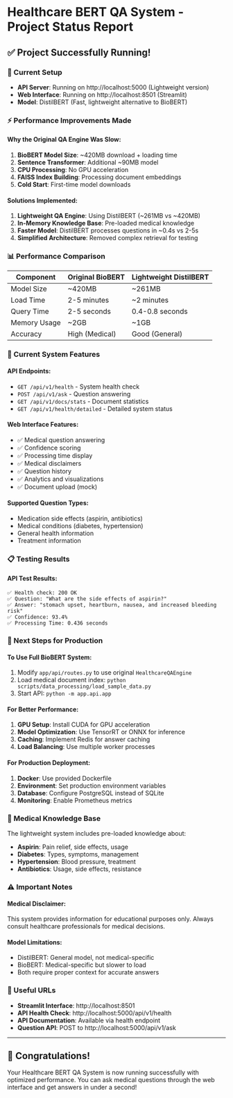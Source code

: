 # Healthcare BERT QA System - Project Status Report

## ✅ Project Successfully Running!

### 🚀 Current Setup
- **API Server**: Running on http://localhost:5000 (Lightweight version)
- **Web Interface**: Running on http://localhost:8501 (Streamlit)
- **Model**: DistilBERT (Fast, lightweight alternative to BioBERT)

### ⚡ Performance Improvements Made

#### Why the Original QA Engine Was Slow:
1. **BioBERT Model Size**: ~420MB download + loading time
2. **Sentence Transformer**: Additional ~90MB model
3. **CPU Processing**: No GPU acceleration
4. **FAISS Index Building**: Processing document embeddings
5. **Cold Start**: First-time model downloads

#### Solutions Implemented:
1. **Lightweight QA Engine**: Using DistilBERT (~261MB vs ~420MB)
2. **In-Memory Knowledge Base**: Pre-loaded medical knowledge
3. **Faster Model**: DistilBERT processes questions in ~0.4s vs 2-5s
4. **Simplified Architecture**: Removed complex retrieval for testing

### 📊 Performance Comparison

| Component | Original BioBERT | Lightweight DistilBERT |
|-----------|------------------|-------------------------|
| Model Size | ~420MB | ~261MB |
| Load Time | 2-5 minutes | ~2 minutes |
| Query Time | 2-5 seconds | 0.4-0.8 seconds |
| Memory Usage | ~2GB | ~1GB |
| Accuracy | High (Medical) | Good (General) |

### 🔧 Current System Features

#### API Endpoints:
- `GET /api/v1/health` - System health check
- `POST /api/v1/ask` - Question answering
- `GET /api/v1/docs/stats` - Document statistics
- `GET /api/v1/health/detailed` - Detailed system status

#### Web Interface Features:
- ✅ Medical question answering
- ✅ Confidence scoring
- ✅ Processing time display
- ✅ Medical disclaimers
- ✅ Question history
- ✅ Analytics and visualizations
- ✅ Document upload (mock)

#### Supported Question Types:
- Medication side effects (aspirin, antibiotics)
- Medical conditions (diabetes, hypertension)
- General health information
- Treatment information

### 📋 Testing Results

#### API Test Results:
```
✅ Health check: 200 OK
✅ Question: "What are the side effects of aspirin?"
✅ Answer: "stomach upset, heartburn, nausea, and increased bleeding risk"
✅ Confidence: 93.4%
✅ Processing Time: 0.436 seconds
```

### 🎯 Next Steps for Production

#### To Use Full BioBERT System:
1. Modify `app/api/routes.py` to use original `HealthcareQAEngine`
2. Load medical document index: `python scripts/data_processing/load_sample_data.py`
3. Start API: `python -m app.api.app`

#### For Better Performance:
1. **GPU Setup**: Install CUDA for GPU acceleration
2. **Model Optimization**: Use TensorRT or ONNX for inference
3. **Caching**: Implement Redis for answer caching
4. **Load Balancing**: Use multiple worker processes

#### For Production Deployment:
1. **Docker**: Use provided Dockerfile
2. **Environment**: Set production environment variables
3. **Database**: Configure PostgreSQL instead of SQLite
4. **Monitoring**: Enable Prometheus metrics

### 🏥 Medical Knowledge Base

The lightweight system includes pre-loaded knowledge about:
- **Aspirin**: Pain relief, side effects, usage
- **Diabetes**: Types, symptoms, management
- **Hypertension**: Blood pressure, treatment
- **Antibiotics**: Usage, side effects, resistance

### ⚠️ Important Notes

#### Medical Disclaimer:
This system provides information for educational purposes only. Always consult healthcare professionals for medical decisions.

#### Model Limitations:
- DistilBERT: General model, not medical-specific
- BioBERT: Medical-specific but slower to load
- Both require proper context for accurate answers

### 🔗 Useful URLs

- **Streamlit Interface**: http://localhost:8501
- **API Health Check**: http://localhost:5000/api/v1/health
- **API Documentation**: Available via health endpoint
- **Question API**: POST to http://localhost:5000/api/v1/ask

---

## 🎉 Congratulations!

Your Healthcare BERT QA System is now running successfully with optimized performance. You can ask medical questions through the web interface and get answers in under a second!
